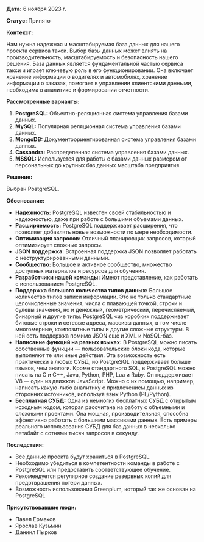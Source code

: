 **Дата:** 6 ноября 2023 г.

**Статус:** Принято

**Контекст:**

Нам нужна надежная и масштабируемая база данных для нашего проекта сервиса такси. Выбор базы данных может влиять на
производительность, масштабируемость и безопасность нашего решения. База данных является фундаментальной частью сервиса
такси и играет ключевую роль в его функционировании. Она включает хранение информации о водителях и автомобилях,
хранение информации о заказах, помогает в управлении клиентскими данными, необходима в аналитике и формировании
отчетности.

**Рассмотренные варианты:**

1. **PostgreSQL:** Объектно-реляционная система управления базами данных.
2. **MySQL:** Популярная реляционная система управления базами данных.
3. **MongoDB:** Документоориентированная система управления базами данных.
4. **Cassandra:** Распределенная система управления базами данных.
5. **MSSQL:** Используется для работы с базами данных размером от персональных до крупных баз данных масштаба
   предприятия.

**Решение:**

Выбран PostgreSQL.

**Обоснование:**

- **Надежность:** PostgreSQL известен своей стабильностью и надежностью, даже при работе с большими объемами данных.
- **Расширяемость:** PostgreSQL поддерживает расширения, что позволяет добавлять новые возможности по мере
  необходимости.
- **Оптимизация запросов:** Отличный планировщик запросов, который оптимизирует сложные запросы.
- **JSON поддержка:** Встроенная поддержка JSON позволяет работать с неструктурированными данными.
- **Сообщество:** Большое и активное сообщество, множество доступных материалов и ресурсов для обучения.
- **Разработчики нашей команды:** Имеют представление, как работать с использованием PostgreSQL.
- **Поддержка большого количества типов данных:** Большое количество типов записи информации. Это не только стандартные
  целочисленные значения, числа с плавающей точкой, строки и булевы значения, но и денежный, геометрический,
  перечисляемый, бинарный и другие типы. PostgreSQL «из коробки» поддерживает битовые строки и сетевые адреса, массивы
  данных, в том числе многомерные, композитные типы и другие сложные структуры. В ней есть поддержка помимо JSON еще и
  XML и NoSQL-баз.
- **Написание функций на разных языках:** В PostgreSQL можно писать собственные функции — пользовательские блоки кода,
  которые выполняют те или иные действия. Эта возможность есть практически в любых СУБД, но PostgreSQL поддерживает
  больше языков, чем аналоги. Кроме стандартного SQL, в PostgreSQL можно писать на C и C++, Java, Python, PHP, Lua и
  Ruby. Он поддерживает V8 — один из движков JavaScript. Можно с их помощью, например, написать какую-либо аналитику с
  привлечением данных из сторонних источников, используя язык Python (PL/Python).
- **Бесплатная СУБД:** Одна из немногих бесплатных СУБД с открытым исходным кодом, которая рассчитана на работу с
  объемными и сложными проектами. Она мощная, производительная, способна эффективно работать с большими массивами
  данных. Есть примеры реального использования СУБД для баз данных в несколько петабайт с сотнями тысяч запросов в
  секунду.

**Последствия:**

- Все данные проекта будут храниться в PostgreSQL.
- Необходимо убедиться в компетентности команды в работе с PostgreSQL или предоставить соответствующее обучение.
- Рекомендуется регулярное создание резервных копий для предотвращения потери данных.
- Возможность использования Greenplum, который так же основан на PostgreSQL

**Присутствовавшие люди:**

- Павел Ермаков
- Ярослав Кузьмин
- Даниил Пырков
